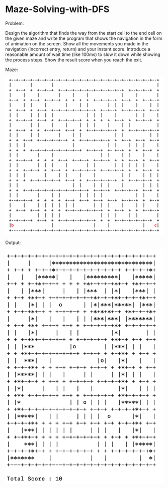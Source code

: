 # Maze-Solving-with-DFS

Problem:

Design the algorithm that finds the way from the start cell to the end cell on the given maze and write the program that shows the navigation in the form of animation on the screen. Show all the movements you made in the navigation (incorrect entry, return) and your instant score. Introduce a reasonable amount of wait time (like 100ms) to slow it down while showing the process steps. Show the result score when you reach the exit.

Maze:

<img src="https://github.com/tcanozer/Maze-Solving-with-DFS/blob/main/maze.png" width="600">


Output:


<img src="https://github.com/tcanozer/Maze-Solving-with-DFS/blob/main/output.png" width="600">
